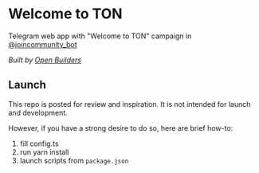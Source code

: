 # Welcome to TON

Telegram web app with "Welcome to TON" campaign in [@joincommunity_bot](https://t.me/joincommunity_bot)

*Built by [Open Builders](https://openbuilders.xyz)*

## Launch

This repo is posted for review and inspiration.  It is not intended for launch and development.

However, if you have a strong desire to do so, here are brief how-to:
1. fill config.ts
2. run yarn install
3. launch scripts from `package.json`